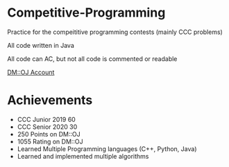 # Competitive-Programming
Practice for the compeititive programming contests (mainly CCC problems)

All code written in Java

All code can AC, but not all code is commented or readable

[DM::OJ Account](https://dmoj.ca/user/Frankie123456789)

# Achievements

- CCC Junior 2019 60
- CCC Senior 2020 30
- 250 Points on DM::OJ
- 1055 Rating on DM::OJ
- Learned Multiple Programming languages (C++, Python, Java)
- Learned and implemented multiple algorithms

